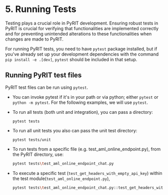 # 5. Running Tests

Testing plays a crucial role in PyRIT development. Ensuring robust tests in PyRIT is crucial for verifying that functionalities are implemented correctly and for preventing unintended alterations to these functionalities when changes are made to PyRIT.

For running PyRIT tests, you need to have `pytest` package installed, but if you've already set up your development dependencies with the command
`pip install -e .[dev]`, `pytest` should be included in that setup.


## Running PyRIT test files
PyRIT test files can be run using `pytest`.

  * You can invoke pytest if it's in your path or via python; either `pytest` or `python -m pytest`. For the following examples, we will use `pytest`.

  * To run all tests (both unit and integration), you can pass a directory:

      ```
      pytest tests
      ```

  * To run all unit tests you also can pass the unit test directory:

      ```
      pytest tests/unit
      ```

  * To run tests from a specific file (e.g. test_aml_online_endpoint.py), from the PyRIT directory, use:

     ```bash
     pytest tests\test_aml_online_endpoint_chat.py
     ```

  * To execute a specific test (`test_get_headers_with_empty_api_key`) within the test module(`test_aml_online_endpoint.py`),
     ```bash
     pytest tests\test_aml_online_endpoint_chat.py::test_get_headers_with_empty_api_key
     ```

